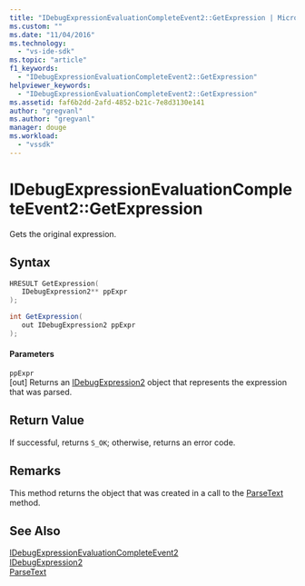```yaml
---
title: "IDebugExpressionEvaluationCompleteEvent2::GetExpression | Microsoft Docs"
ms.custom: ""
ms.date: "11/04/2016"
ms.technology: 
  - "vs-ide-sdk"
ms.topic: "article"
f1_keywords: 
  - "IDebugExpressionEvaluationCompleteEvent2::GetExpression"
helpviewer_keywords: 
  - "IDebugExpressionEvaluationCompleteEvent2::GetExpression"
ms.assetid: faf6b2dd-2afd-4852-b21c-7e8d3130e141
author: "gregvanl"
ms.author: "gregvanl"
manager: douge
ms.workload: 
  - "vssdk"
---
```

# IDebugExpressionEvaluationCompleteEvent2::GetExpression
Gets the original expression.  
  
## Syntax  
  
```cpp  
HRESULT GetExpression(   
   IDebugExpression2** ppExpr  
);  
```  
  
```csharp  
int GetExpression(   
   out IDebugExpression2 ppExpr  
);  
```  
  
#### Parameters  
 `ppExpr`  
 [out] Returns an [IDebugExpression2](../../../extensibility/debugger/reference/idebugexpression2.md) object that represents the expression that was parsed.  
  
## Return Value  
 If successful, returns `S_OK`; otherwise, returns an error code.  
  
## Remarks  
 This method returns the object that was created in a call to the [ParseText](../../../extensibility/debugger/reference/idebugexpressioncontext2-parsetext.md) method.  
  
## See Also  
 [IDebugExpressionEvaluationCompleteEvent2](../../../extensibility/debugger/reference/idebugexpressionevaluationcompleteevent2.md)   
 [IDebugExpression2](../../../extensibility/debugger/reference/idebugexpression2.md)   
 [ParseText](../../../extensibility/debugger/reference/idebugexpressioncontext2-parsetext.md)